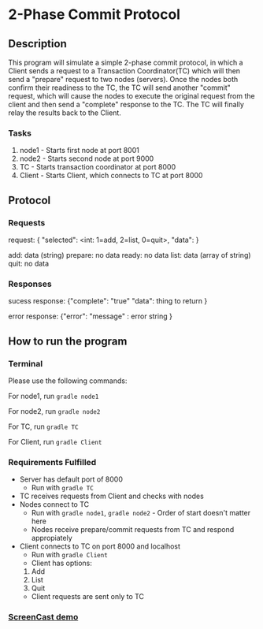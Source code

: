 # 2-Phase Commit Protocol

## Description
This program will simulate a simple 2-phase commit protocol, in which a Client sends a request to a Transaction Coordinator(TC) which will then send a "prepare" request to two nodes (servers). Once the nodes both confirm their readiness to the TC, the TC will send another "commit" request, which will cause the nodes to execute the original request from the client and then send a "complete" response to the TC.  The TC will finally relay the results back to the Client.

### Tasks
1. node1 - Starts first node at port 8001
2. node2 - Starts second node at port 9000
3. TC - Starts transaction coordinator at port 8000
4. Client - Starts Client, which connects to TC at port 8000

## Protocol

### Requests
request: { "selected": <int: 1=add, 2=list, 0=quit>, "data": <thing to send>}

  add: data (string)
  prepare: no data
  ready: no data
  list: data (array of string)
  quit: no data

### Responses

sucess response: {"complete": "true" "data": thing to return }

error response: {"error": "message" : error string }


## How to run the program
### Terminal
  
Please use the following commands: 
  
For node1, run `gradle node1`
  
For node2, run `gradle node2`
  
For TC, run `gradle TC`

For Client, run `gradle Client`
    
### Requirements Fulfilled
* Server has default port of 8000
  * Run with `gradle TC`
 * TC receives requests from Client and checks with nodes
* Nodes connect to TC	
  * Run with `gradle node1`, `gradle node2` - Order of start doesn't matter here
  * Nodes receive prepare/commit requests from TC and respond appropiately
* Client connects to TC on port 8000 and localhost
  * Run with `gradle Client`
  * Client has options:
   1. Add 
   2. List
   3. Quit
  * Client requests are sent only to TC
 
 
  

 
### [ScreenCast demo](https://youtu.be/LVDo9rQIt3o)





